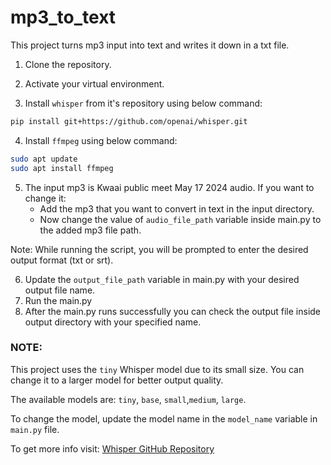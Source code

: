 # mp3_to_text

This project turns mp3 input into text and writes it down in a txt file.

1. Clone the repository.

2. Activate your virtual environment.

3. Install `whisper` from it's repository using below command:

```sh
pip install git+https://github.com/openai/whisper.git
```

4. Install `ffmpeg` using below command:

```sh
sudo apt update
sudo apt install ffmpeg
```

5. The input mp3 is Kwaai public meet May 17 2024 audio. If you want to change it:
   -  Add the mp3 that you want to convert in text in the input directory.
   -  Now change the value of `audio_file_path` variable inside main.py to the added mp3 file path.

Note: While running the script, you will be prompted to enter the desired output format (txt or srt).

6. Update the `output_file_path` variable in main.py with your desired output file name.
7. Run the main.py
8. After the main.py runs successfully you can check the output file inside output directory with your specified name.

### NOTE: 
This project uses the `tiny` Whisper model due to its small size. You can change it to a larger model for better output quality. 

The available models are: `tiny`, `base`, `small`,`medium`, `large`.

To change the model, update the model name in the `model_name` variable in `main.py` file.

To get more info visit: [Whisper GitHub Repository](https://github.com/openai/whisper)

